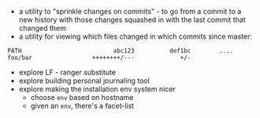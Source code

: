  - a utility to "sprinkle changes on commits" - to go from a commit to a new history with those changes squashed in with the last commit that changed them
 - a utility for viewing which files changed in which commits since master:
```
PATH                          abc123          def1bc        ....
foo/bar                 ++++++++/---             +/-
```
 - explore LF - ranger substitute
 - explore building personal journaling tool
 - explore making the installation env system nicer
    - choose `env` based on hostname
    - given an `env`, there's a facet-list
